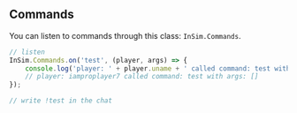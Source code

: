 ## Commands
You can listen to commands through this class: `InSim.Commands`. 
```js
// listen
InSim.Commands.on('test', (player, args) => {
    console.log('player: ' + player.uname + ' called command: test with args:', args);
    // player: iamproplayer7 called command: test with args: []
});

// write !test in the chat
```